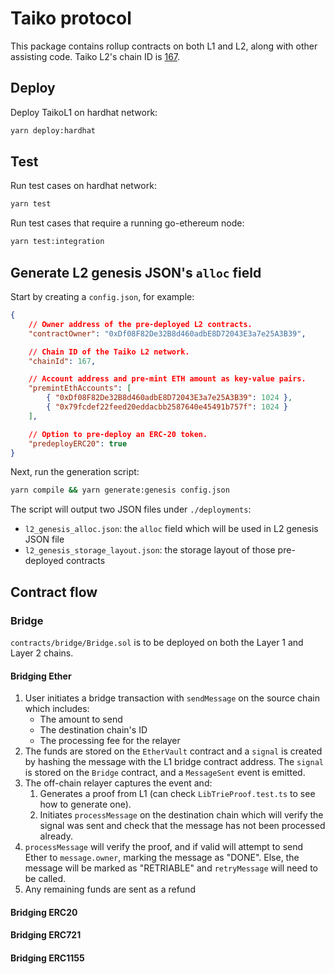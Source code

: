 # Taiko protocol

This package contains rollup contracts on both L1 and L2, along with other assisting code. Taiko L2's chain ID is [167](https://github.com/ethereum-lists/chains/pull/1611).

## Deploy

Deploy TaikoL1 on hardhat network:

```sh
yarn deploy:hardhat
```

## Test

Run test cases on hardhat network:

```sh
yarn test
```

Run test cases that require a running go-ethereum node:

```sh
yarn test:integration
```

## Generate L2 genesis JSON's `alloc` field

Start by creating a `config.json`, for example:

```json
{
    // Owner address of the pre-deployed L2 contracts.
    "contractOwner": "0xDf08F82De32B8d460adbE8D72043E3a7e25A3B39",

    // Chain ID of the Taiko L2 network.
    "chainId": 167,

    // Account address and pre-mint ETH amount as key-value pairs.
    "premintEthAccounts": [
        { "0xDf08F82De32B8d460adbE8D72043E3a7e25A3B39": 1024 },
        { "0x79fcdef22feed20eddacbb2587640e45491b757f": 1024 }
    ],

    // Option to pre-deploy an ERC-20 token.
    "predeployERC20": true
}
```

Next, run the generation script:

```sh
yarn compile && yarn generate:genesis config.json
```

The script will output two JSON files under `./deployments`:

-   `l2_genesis_alloc.json`: the `alloc` field which will be used in L2 genesis JSON file
-   `l2_genesis_storage_layout.json`: the storage layout of those pre-deployed contracts

## Contract flow

### Bridge

`contracts/bridge/Bridge.sol` is to be deployed on both the Layer 1 and Layer 2 chains.

#### Bridging Ether

1. User initiates a bridge transaction with `sendMessage` on the source chain which includes:
    - The amount to send
    - The destination chain's ID
    - The processing fee for the relayer
2. The funds are stored on the `EtherVault` contract and a `signal` is created by hashing the message with the L1 bridge contract address. The `signal` is stored on the `Bridge` contract, and a `MessageSent` event is emitted.
3. The off-chain relayer captures the event and:
    1. Generates a proof from L1 (can check `LibTrieProof.test.ts` to see how to generate one).
    2. Initiates `processMessage` on the destination chain which will verify the signal was sent and check that the message has not been processed already.
4. `processMessage` will verify the proof, and if valid will attempt to send Ether to `message.owner`, marking the message as "DONE". Else, the message will be marked as "RETRIABLE" and `retryMessage` will need to be called.
5. Any remaining funds are sent as a refund

#### Bridging ERC20

#### Bridging ERC721

#### Bridging ERC1155
